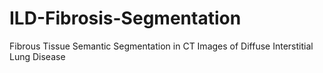 # ILD-Fibrosis-Segmentation
Fibrous Tissue Semantic Segmentation in CT Images of Diffuse Interstitial Lung Disease
